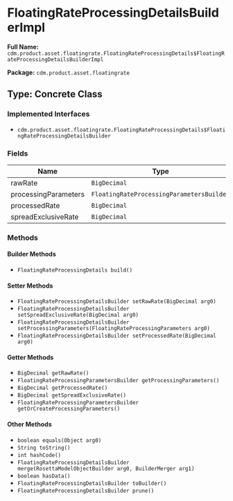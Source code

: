 # FloatingRateProcessingDetailsBuilderImpl

**Full Name:** `cdm.product.asset.floatingrate.FloatingRateProcessingDetails$FloatingRateProcessingDetailsBuilderImpl`

**Package:** `cdm.product.asset.floatingrate`

## Type: Concrete Class

### Implemented Interfaces

- `cdm.product.asset.floatingrate.FloatingRateProcessingDetails$FloatingRateProcessingDetailsBuilder`

### Fields

| Name | Type | Description |
|------|------|-------------|
| rawRate | `BigDecimal` |  |
| processingParameters | `FloatingRateProcessingParametersBuilder` |  |
| processedRate | `BigDecimal` |  |
| spreadExclusiveRate | `BigDecimal` |  |

### Methods

#### Builder Methods

- `FloatingRateProcessingDetails build()`

#### Setter Methods

- `FloatingRateProcessingDetailsBuilder setRawRate(BigDecimal arg0)`
- `FloatingRateProcessingDetailsBuilder setSpreadExclusiveRate(BigDecimal arg0)`
- `FloatingRateProcessingDetailsBuilder setProcessingParameters(FloatingRateProcessingParameters arg0)`
- `FloatingRateProcessingDetailsBuilder setProcessedRate(BigDecimal arg0)`

#### Getter Methods

- `BigDecimal getRawRate()`
- `FloatingRateProcessingParametersBuilder getProcessingParameters()`
- `BigDecimal getProcessedRate()`
- `BigDecimal getSpreadExclusiveRate()`
- `FloatingRateProcessingParametersBuilder getOrCreateProcessingParameters()`

#### Other Methods

- `boolean equals(Object arg0)`
- `String toString()`
- `int hashCode()`
- `FloatingRateProcessingDetailsBuilder merge(RosettaModelObjectBuilder arg0, BuilderMerger arg1)`
- `boolean hasData()`
- `FloatingRateProcessingDetailsBuilder toBuilder()`
- `FloatingRateProcessingDetailsBuilder prune()`

